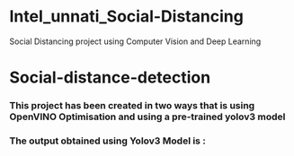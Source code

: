 # Intel_unnati_Social-Distancing
Social Distancing project using Computer Vision and Deep Learning
# Social-distance-detection

### This project has been created in two ways that is using OpenVINO Optimisation and using a pre-trained yolov3 model

### The output obtained using Yolov3 Model is :
